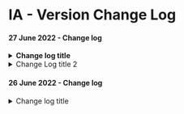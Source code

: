 # IA - Version Change Log

#### 27 June 2022 -  Change log

<details>

<summary><strong>Change log title</strong></summary>

Description

</details>

<details>

<summary>Change Log title 2</summary>

Description

</details>

#### 26 June 2022 - Change log

<details>

<summary>Change log title</summary>

description

</details>
